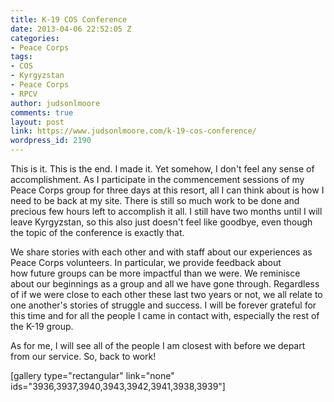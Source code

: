 ```yaml
---
title: K-19 COS Conference
date: 2013-04-06 22:52:05 Z
categories:
- Peace Corps
tags:
- COS
- Kyrgyzstan
- Peace Corps
- RPCV
author: judsonlmoore
comments: true
layout: post
link: https://www.judsonlmoore.com/k-19-cos-conference/
wordpress_id: 2190
---
```


This is it. This is the end. I made it. Yet somehow, I don't feel any sense of accomplishment. As I participate in the commencement sessions of my Peace Corps group for three days at this resort, all I can think about is how I need to be back at my site. There is still so much work to be done and precious few hours left to accomplish it all. I still have two months until I will leave Kyrgyzstan, so this also just doesn't feel like goodbye, even though the topic of the conference is exactly that.

We share stories with each other and with staff about our experiences as Peace Corps volunteers. In particular, we provide feedback about how future groups can be more impactful than we were. We reminisce about our beginnings as a group and all we have gone through. Regardless of if we were close to each other these last two years or not, we all relate to one another's stories of struggle and success. I will be forever grateful for this time and for all the people I came in contact with, especially the rest of the K-19 group.

As for me, I will see all of the people I am closest with before we depart from our service. So, back to work!



[gallery type="rectangular" link="none" ids="3936,3937,3940,3943,3942,3941,3938,3939"]
